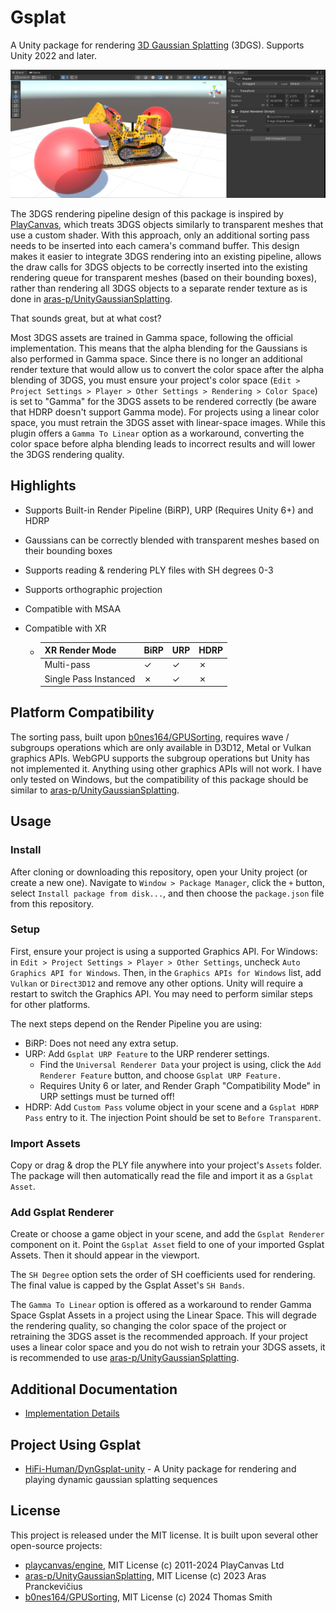 # Gsplat

A Unity package for rendering [3D Gaussian Splatting](https://repo-sam.inria.fr/fungraph/3d-gaussian-splatting/) (3DGS). Supports Unity 2022 and later. 

![lego](Documentation~/Images/lego.png)

The 3DGS rendering pipeline design of this package is inspired by [PlayCanvas](https://github.com/playcanvas/engine), which treats 3DGS objects similarly to transparent meshes that use a custom shader. With this approach, only an additional sorting pass needs to be inserted into each camera's command buffer. This design makes it easier to integrate 3DGS rendering into an existing pipeline, allows the draw calls for 3DGS objects to be correctly inserted into the existing rendering queue for transparent meshes (based on their bounding boxes), rather than rendering all 3DGS objects to a separate render texture as is done in [aras-p/UnityGaussianSplatting](https://github.com/aras-p/UnityGaussianSplatting). 

That sounds great, but at what cost?

Most 3DGS assets are trained in Gamma space, following the official implementation. This means that the alpha blending for the Gaussians is also performed in Gamma space.  Since there is no longer an additional render texture that would allow us to convert the color space after the alpha blending of 3DGS, you must ensure your project's color space (`Edit > Project Settings > Player > Other Settings > Rendering > Color Space`) is set to "Gamma" for the 3DGS assets to be rendered correctly (be aware that HDRP doesn't support Gamma mode). For projects using a linear color space, you must retrain the 3DGS asset with linear-space images. While this plugin offers a `Gamma To Linear` option as a workaround, converting the color space before alpha blending leads to incorrect results and will lower the 3DGS rendering quality.

## Highlights

- Supports Built-in Render Pipeline (BiRP), URP (Requires Unity 6+) and HDRP

- Gaussians can be correctly blended with transparent meshes based on their bounding boxes

- Supports reading & rendering PLY files with SH degrees 0-3

- Supports orthographic projection

- Compatible with MSAA

- Compatible with XR

  - | XR Render Mode        | BiRP | URP  | HDRP |
    | --------------------- | ---- | ---- | ---- |
    | Multi-pass            | ✓    | ✓    | ✗    |
    | Single Pass Instanced | ✗    | ✓    | ✗    |

## Platform Compatibility

The sorting pass, built upon [b0nes164/GPUSorting](https://github.com/b0nes164/GPUSorting), requires wave / subgroups operations which are only available in D3D12, Metal or Vulkan graphics APIs. WebGPU supports the subgroup operations but Unity has not implemented it. Anything using other graphics APIs will not work. I have only tested on Windows, but the compatibility of this package should be similar to [aras-p/UnityGaussianSplatting](https://github.com/aras-p/UnityGaussianSplatting).

## Usage

### Install

After cloning or downloading this repository, open your Unity project (or create a new one). Navigate to `Window > Package Manager`, click the `+` button, select `Install package from disk...`, and then choose the `package.json` file from this repository.

### Setup

First, ensure your project is using a supported Graphics API. For Windows: in `Edit > Project Settings > Player > Other Settings`, uncheck `Auto Graphics API for Windows`. Then, in the `Graphics APIs for Windows` list, add `Vulkan` or `Direct3D12` and remove any other options. Unity will require a restart to switch the Graphics API. You may need to perform similar steps for other platforms.

The next steps depend on the Render Pipeline you are using:

- BiRP: Does not need any extra setup.
- URP: Add `Gsplat URP Feature` to the URP renderer settings.
  - Find the `Universal Renderer Data` your project is using, click the `Add Renderer Feature` button, and choose `Gsplat URP Feature.`
  - Requires Unity 6 or later, and Render Graph "Compatibility Mode" in URP settings must be turned off!
- HDRP: Add `Custom Pass` volume object in your scene and a `Gsplat HDRP Pass` entry to it. The injection Point should be set to `Before Transparent`.

### Import Assets

Copy or drag & drop the PLY file anywhere into your project's `Assets` folder. The package will then automatically read the file and import it as a `Gsplat Asset`.

### Add Gsplat Renderer

Create or choose a game object in your scene, and add the `Gsplat Renderer` component on it. Point the `Gsplat Asset` field to one of your imported Gsplat Assets. Then it should appear in the viewport.

The `SH Degree` option sets the order of SH coefficients used for rendering. The final value is capped by the Gsplat Asset's `SH Bands`.

The `Gamma To Linear` option is offered as a workaround to render Gamma Space Gsplat Assets in a project using the Linear Space. This will degrade the rendering quality, so changing the color space of the project or retraining the 3DGS asset is the recommended approach. If your project uses a linear color space and you do not wish to retrain your 3DGS assets, it is recommended to use [aras-p/UnityGaussianSplatting](https://github.com/aras-p/UnityGaussianSplatting).

## Additional Documentation

- [Implementation Details](/Documentation~/Implementation%20Details.md)

## Project Using Gsplat

- [HiFi-Human/DynGsplat-unity](https://github.com/HiFi-Human/DynGsplat-unity) - A Unity package for rendering and playing dynamic gaussian splatting sequences

## License

This project is released under the MIT license. It is built upon several other open-source projects:

-   [playcanvas/engine](https://github.com/playcanvas/engine), MIT License (c) 2011-2024 PlayCanvas Ltd
-   [aras-p/UnityGaussianSplatting](https://github.com/aras-p/UnityGaussianSplatting), MIT License (c) 2023 Aras Pranckevičius
-   [b0nes164/GPUSorting](https://github.com/b0nes164/GPUSorting), MIT License (c) 2024 Thomas Smith


